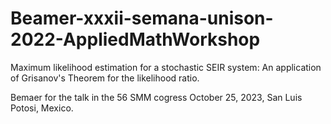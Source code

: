 # Beamer-xxxii-semana-unison-2022-AppliedMathWorkshop
Maximum likelihood estimation for a stochastic SEIR system:
An application of Grisanov's Theorem for the likelihood ratio.

Bemaer for the talk in the 56 SMM cogress 
October 25, 2023, San Luis Potosi, Mexico.


